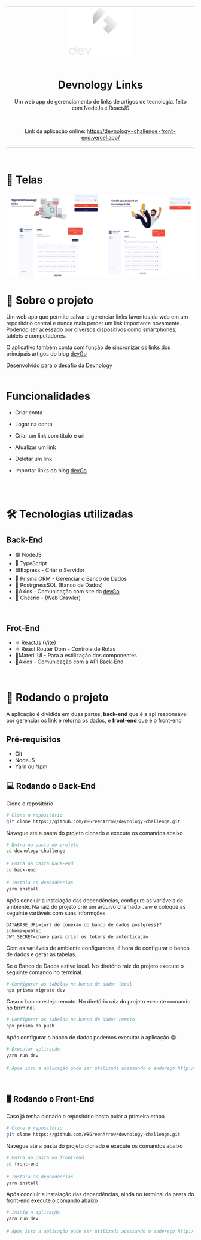 
<table align="center">
 
 <tr>
  
  <td align="center" width="9999">
   
<img src="./devnology-img.png" style="display: block; margin: auto;" alt="manipulae-music_logo">

<br>

# Devnology Links

Um web app de gerenciamento de links de artigos de tecnologia, feito com NodeJs e ReactJS 
   
   <br>
   
   Link da aplicação online: <a href="https://devnology-challenge-front-end.vercel.app/">https://devnology-challenge-front-end.vercel.app/</a> 
   
</td>
 
 </tr>
 
</table>

<br>

# 🎨 Telas

<img src="./cover.png">

<br>



# 📃 Sobre o projeto
Um web app  que permite salvar e gerenciar links favoritos da web em um repositório central e nunca mais perder um link importante novamente. Podendo ser acessado por diversos dispositivos como smartphones, tablets e computadores.

O aplicativo também conta com função de sincronizar os links dos principais artigos do blog [devGo](https://devgo.com.br/)

Desenvolvido para o desafio da Devnology
<br>
<br>

# Funcionalidades
-   Criar conta
- Logar na conta

-   Criar um link com titulo e url
-  Atualizar um link
- Deletar um link 
- Importar links do blog [devGo](https://devgo.com.br/)


<br><br>

# 🛠 Tecnologias utilizadas

## Back-End 

-  🟢 NodeJS
-  🔵 TypeScript
-   🟦Express - Criar o Servidor
-   🧩 Prisma ORM - Gerenciar o Banco de Dados
-  📅 PostrgressSQL (Banco de Dados)
-   📡Axios - Comunicação com site da [devGo](https://devgo.com.br/)
-   🤖 Cheerio - (Web Crawler)

<br>

## Frot-End
-   ⚛ ReactJs (Vite)
-   ⚛ React Router Dom - Controle de Rotas
-   🫧Materil UI - Para a estilização dos componentes
-   📡Axios - Comunicação com a API Back-End

<br>

# 🚀 Rodando o projeto

A aplicação é dividida em duas partes, <b>back-end</b> que é a api responsável por gerenciar os link e retorna os dados, e <b>front-end</b> que é o front-end

## Pré-requisitos
-   Git
-   NodeJS
-   Yarn ou Npm
    <br>

## 💻 Rodando o Back-End

Clone o repositório

```bash
# Clone o repositório
git clone https://github.com/WBGreenArrow/devnology-challenge.git
```
Navegue até a pasta do projeto clonado e execute os comandos abaixo

```bash
# Entra na pasta do projeto 
cd devnology-challenge

# Entra na pasta back-end 
cd back-end

# Instala as dependências
yarn install
```

Após concluir a instalação das dependências, configure as variáveis de ambiente. Na raiz do projeto crie um arquivo chamado `.env` e coloque as seguinte variáveis com suas informções.

```shell
DATABASE_URL={url de conexão do banco de dados postgress}?schema=public
JWT_SECRET=chave para criar os tokens de autenticação
```
Com as variáveis de ambiente configuradas, é hora de configurar o banco de dados e gerar as tabelas.

Se o Banco de Dados estive local. No diretório raiz do projeto execute o seguinte comando no terminal.
```bash
# Configurar as tabelas no banco de dados local
npx prisma migrate dev
```
Caso o banco esteja remoto. No diretório raiz do projeto execute comando no terminal.
```bash
# Configurar as tabelas no banco de dados remoto
npx prisma db push
```
Após configurar o banco de dados podemos executar a aplicação.😁
```bash
# Executar aplicação
yarn run dev

# Após isso a aplicação pode ser utilizada acessando o endereço http://localhost:3000/
```
<br>

## 🖥 Rodando o Front-End 

Caso já tenha clonado o repositório basta pular a primeira etapa

```bash
# Clone o repositório
git clone https://github.com/WBGreenArrow/devnology-challenge.git
```
Navegue até a pasta do projeto clonado e execute os comandos abaixo


```bash
# Entra na pasta do front-end
cd front-end

# Instala as dependências
yarn install

```
Após concluir a instalação das dependências, ainda no terminal da pasta do front-end execute o comando abaixo
```bash
# Inicia a aplicação
yarn run dev

# Após isso a aplicação pode ser utilizada acessando o endereço http://localhost:5173/
```

